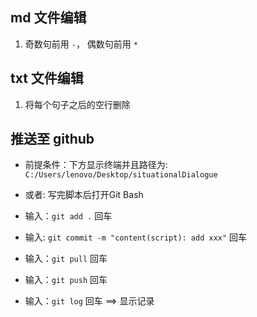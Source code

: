 ## md 文件编辑
1. 奇数句前用 ` - `， 偶数句前用 ` * `

## txt 文件编辑
1. 将每个句子之后的空行删除

## 推送至 github

- 前提条件：下方显示终端并且路径为: `C:/Users/lenovo/Desktop/situationalDialogue`

- 或者: 写完脚本后打开Git Bash

- 输入：`git add .` 回车

- 输入: `git commit -m "content(script): add xxx"` 回车

- 输入：`git pull` 回车

- 输入：`git push` 回车

- 输入：`git log` 回车 ==> 显示记录

